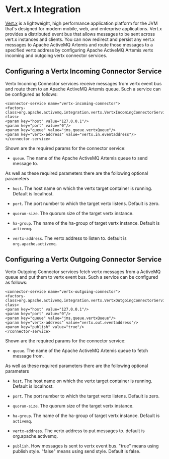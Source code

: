 # Vert.x Integration

[Vert.x](http://vertx.io/) is a lightweight, high performance
application platform for the JVM that's designed for modern mobile, web,
and enterprise applications. Vert.x provides a distributed event bus
that allows messages to be sent across vert.x instances and clients. You
can now redirect and persist any vert.x messages to Apache ActiveMQ Artemis and route
those messages to a specified vertx address by configuring Apache ActiveMQ Artemis
vertx incoming and outgoing vertx connector services.

## Configuring a Vertx Incoming Connector Service

Vertx Incoming Connector services receive messages from vertx event bus
and route them to an Apache ActiveMQ Artemis queue. Such a service can be configured as
follows:

    <connector-service name="vertx-incoming-connector">
    <factory-class>org.apache.activemq.integration.vertx.VertxIncomingConnectorServiceFactory</factory-class>
    <param key="host" value="127.0.0.1"/>
    <param key="port" value="0"/>
    <param key="queue" value="jms.queue.vertxQueue"/>
    <param key="vertx-address" value="vertx.in.eventaddress"/>
    </connector-service>


Shown are the required params for the connector service:

-   `queue`. The name of the Apache ActiveMQ Artemis queue to send message to.

As well as these required parameters there are the following optional
parameters

-   `host`. The host name on which the vertx target container is
    running. Default is localhost.

-   `port`. The port number to which the target vertx listens. Default
    is zero.

-   `quorum-size`. The quorum size of the target vertx instance.

-   `ha-group`. The name of the ha-group of target vertx instance.
    Default is `activemq`.

-   `vertx-address`. The vertx address to listen to. default is
    `org.apache.activemq`.

## Configuring a Vertx Outgoing Connector Service

Vertx Outgoing Connector services fetch vertx messages from a ActiveMQ
queue and put them to vertx event bus. Such a service can be configured
as follows:

    <connector-service name="vertx-outgoing-connector">
    <factory-class>org.apache.activemq.integration.vertx.VertxOutgoingConnectorServiceFactory</factory-class>
    <param key="host" value="127.0.0.1"/>
    <param key="port" value="0"/>
    <param key="queue" value="jms.queue.vertxQueue"/>
    <param key="vertx-address" value="vertx.out.eventaddress"/>
    <param key="publish" value="true"/>
    </connector-service>


Shown are the required params for the connector service:

-   `queue`. The name of the Apache ActiveMQ Artemis queue to fetch message from.

As well as these required parameters there are the following optional
parameters

-   `host`. The host name on which the vertx target container is
    running. Default is localhost.

-   `port`. The port number to which the target vertx listens. Default
    is zero.

-   `quorum-size`. The quorum size of the target vertx instance.

-   `ha-group`. The name of the ha-group of target vertx instance.
    Default is `activemq`.

-   `vertx-address`. The vertx address to put messages to. default is
    org.apache.activemq.

-   `publish`. How messages is sent to vertx event bus. "true" means
    using publish style. "false" means using send style. Default is
    false.


